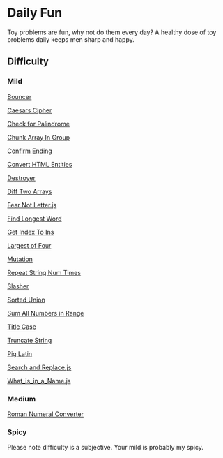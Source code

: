 <h1>Daily Fun</h1>
Toy problems are fun, why not do them every day? 
A healthy dose of toy problems daily keeps men sharp and happy. 

<h2>Difficulty</h2>

<h3>Mild</h3>       
<p><a href="/Bouncer.js" target="_blank">Bouncer</a></p>
<p><a href="/Caesars_Cipher.js" target="_blank">Caesars Cipher</a></p>
<p><a href="/Check_for_Palindromes.js" target="_blank">Check for Palindrome</a><p>
<p><a href="/Chunk_Array_In_Group.js" target="_blank">Chunk Array In Group</a><p>
<p><a href="/Confirm_Ending.js" target="_blank">Confirm Ending</a></p>
<p><a href="/Convert_HTML_Entities.js" target="_blank">Convert HTML Entities</a></p>
<p><a href="/Destroyer.js" target="_blank">Destroyer</a></p>
<p><a href="/Diff_Two_Arrays.js" target="_blank">Diff Two Arrays</a></p>
<p><a href="/Fear_Not_Letter.js" target="_blank">Fear Not Letter.js</a></p>
<p><a href="/Find_Longest_Word.js" target="_blank">Find Longest Word</a></p>
<p><a href="/Get_Index_To_Ins .js" target="_blank">Get Index To Ins </a></p>
<p><a href="/Largest_of_Four.js" target="_blank">Largest of Four</a></p>
<p><a href="/Mutation.js" target="_blank">Mutation</a></p>
<p><a href="/Repeat_String_Num_Times.js" target="_blank">Repeat String Num Times</a></p>
<p><a href="/Slasher.js" target="_blank">Slasher</a></p>
<p><a href="/Sorted_Union.js" target="_blank">Sorted Union</a></p>
<p><a href="/Sum_All_Numbers_in_Range.js" target="_blank">Sum All Numbers in Range</a></p>
<p><a href="/Title_Case.js" target="_blank">Title Case</a></p>
<p><a href="/Truncate_String.js" target="_blank">Truncate String</a></p>
<p><a href="/Pig_Latin.js" target="_blank">Pig Latin</a></p>
<p><a href="/Search_and_Replace.js" target="_blank">Search and Replace.js</a></p>
<p><a href="/What_is_in_a_Name.js" target="_blank">What_is_in_a_Name.js</a></p>

<h3>Medium</h3>
<p><a href="/Roman_Numeral_Converter.js" target="_blank">Roman Numeral Converter</a></p>

<h3>Spicy</h3>

Please note difficulty is a subjective. Your mild is probably my spicy.
